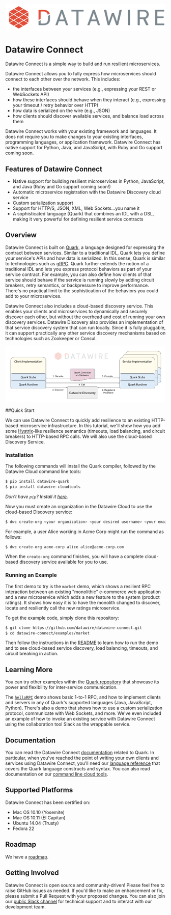 ![Datawire](static-files/dw-logo.png)

# Datawire Connect

Datawire Connect is a simple way to build and run resilient microservices.

Datawire Connect allows you to fully express how microservices should connect to each other over the network. This includes:

* the interfaces between your services (e.g., expressing your REST or WebSockets API)
* how these interfaces should behave when they interact (e.g.,
  expressing your timeout / retry behavior over HTTP)
* how data is serialized on the wire (e.g., JSON)
* how clients should discover available services, and balance load across them

Datawire Connect works with your existing framework and languages. It does not require you to make changes to your existing interfaces, programming languages, or application framework. Datawire Connect has native support for Python, Java, and JavaScript, with Ruby and Go support coming soon.

## Features of Datawire Connect

* Native support for building resilient microservices in Python, JavaScript,
and Java (Ruby and Go support coming soon!)
* Automatic microservice registration with the Datawire Discovery cloud service
* Custom serialization support
* Support for HTTP/S, JSON, XML, Web Sockets...you name it
* A sophisticated language (Quark) that combines an IDL with a DSL, making it
very powerful for defining resilient service contracts

## Overview

Datawire Connect is built on [Quark](https://github.com/datawire/quark), a language designed for expressing the contract between services. Similar to a traditional IDL, Quark lets you define your service's APIs and how data is serialized. In this sense, Quark is similar to technologies such as [gRPC](http://www.grpc.io). Quark further extends the notion of a traditional IDL and lets you express protocol behaviors as part of your service contract. For example, you can also define how clients of that service should behave if the service is running slowly by adding circuit breakers, retry semantics, or backpressure to improve performance. There's no practical limit to the sophistication of the behaviors you could add to your microservices.

Datawire Connect also includes a cloud-based discovery service. This enables your clients and microservices to dynamically and securely discover each other, but without the overhead and cost of running your own discovery services. Datawire Discovery also provides an implementation of that service discovery system that can run locally. Since it is fully pluggable, it can support practically any other service discovery mechanisms based on technologies such as Zookeeper or Consul.

![Datawire Connect](static-files/dw-connect.png)

##Quick Start

We can use Datawire Connect to quickly add resilience to an existing HTTP-based microservice infrastructure. In this tutorial, we'll show how you add some [Hystrix](https://github.com/Netflix/Hystrix)-like resilience semantics (timeouts, load balancing, and circuit breakers) to HTTP-based RPC calls. We will also use the cloud-based Discovery Service.

### Installation

The following commands will install the Quark compiler, followed
by the Datawire Cloud command line tools:
```bash
$ pip install datawire-quark
$ pip install datawire-cloudtools
```
_Don't have ```pip```? Install it [here](https://pip.pypa.io/en/stable/installing/)._

Now you must create an organization in the Datawire Cloud to use the cloud-based
Discovery service:
```bash
$ dwc create-org <your organization> <your desired username> <your email>
```
For example, a user Alice working in Acme Corp might run the command as follows:
```bash
$ dwc create-org acme-corp alice alice@acme-corp.com
```
When the ```create-org``` command finishes, you will have a complete cloud-based
discovery service available for you to use.

### Running an Example

The first demo to try is the `market` demo, which shows a resilient RPC
interaction between an existing "monolithic" e-commerce web application
and a new microservice which adds a new feature to the system (product
ratings). It shows how easy it is to have the monolith changed to 
discover, locate and resiliently call the new ratings microservice.

To get the example code, simply clone this repository:
```bash
$ git clone https://github.com/datawire/datawire-connect.git
$ cd datawire-connect/examples/market
```
Then follow the instructions in the [README](https://github.com/datawire/datawire-connect/blob/master/examples/market/README.md)
to learn how to run the demo and to see cloud-based service discovery,
load balancing, timeouts, and circuit breaking in action.

## Learning More

You can try other examples within the 
[Quark repository](https://github.com/datawire/quark/tree/master/examples)
that showcase its power and flexibility for inter-service communication. 

The [```helloRPC```](https://github.com/datawire/quark/tree/master/examples/helloRPC)
demo shows basic 1-to-1 RPC, and how to implement clients and servers in any of Quark's
supported languages (Java, JavaScript, Python). There's also a demo that shows how to
use a custom serialization protocol, communicate with Web Sockets, and more. We've even
included an example of how to invoke an existing service with Datawire Connect using
the collaboration tool Slack as the wrappable service.

## Documentation 

You can read the Datawire Connect [documentation](http://datawire.github.io/quark/0.4/index.html) related to Quark. In particular, when you've reached the point of writing your own clients and services using Datawire Connect, you'll need our [language reference](http://datawire.github.io/quark/0.4/language-reference/index.html) that covers the Quark language constructs and syntax. You can also read documentation on our [command line cloud tools](http://datawire.github.io/datawire-connect/0.4/cli/index.html).

## Supported Platforms

Datawire Connect has been certified on:

* Mac OS 10.10 (Yosemite)
* Mac OS 10.11 (El Capitan)
* Ubuntu 14.04 (Trusty)
* Fedora 22

## Roadmap

We have a [roadmap](https://github.com/datawire/datawire-connect/blob/master/ROADMAP.md).

## Getting Involved

Datawire Connect is open source and community-driven! Please feel free to raise GitHub issues as needed. If you'd like to make an enhancement or fix, please submit a Pull Request with your proposed changes. You can also join our [public Slack channel](https://datawire-quark.herokuapp.com/) for technical support and to interact with our development team.
